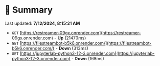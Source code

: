# 📖 Summary
Last updated: **7/12/2024, 8:15:21 AM**

- `GET` [https://restreamer-09gx.onrender.com](https://restreamer-09gx.onrender.com) - **Up** (21470ms)
- `GET` [https://filestreambot-b5k6.onrender.com/](https://filestreambot-b5k6.onrender.com/) - **Down** (313ms)
- `GET` [https://jupyterlab-python3-12-3.onrender.com](https://jupyterlab-python3-12-3.onrender.com) - **Down** (168ms)
